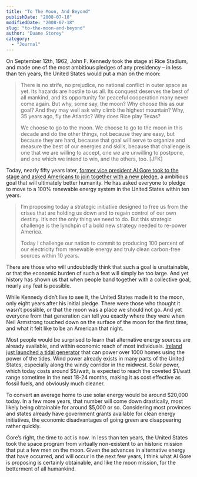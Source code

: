 ```yaml
---
title: "To The Moon, And Beyond"
publishDate: "2008-07-18"
modifiedDate: "2008-07-18"
slug: "to-the-moon-and-beyond"
author: "Duane Storey"
category:
  - "Journal"
---
```


On September 12th, 1962, John F. Kennedy took the stage at Rice Stadium, and made one of the most ambitious pledges of any presidency – in less than ten years, the United States would put a man on the moon:

> There is no strife, no prejudice, no national conflict in outer space as yet. Its hazards are hostile to us all. Its conquest deserves the best of all mankind, and its opportunity for peaceful cooperation many never come again. But why, some say, the moon? Why choose this as our goal? And they may well ask why climb the highest mountain? Why, 35 years ago, fly the Atlantic? Why does Rice play Texas?
> 
> We choose to go to the moon. We choose to go to the moon in this decade and do the other things, not because they are easy, but because they are hard, because that goal will serve to organize and measure the best of our energies and skills, because that challenge is one that we are willing to accept, one we are unwilling to postpone, and one which we intend to win, and the others, too. \[JFK\]

Today, nearly fifty years later, [former vice president Al Gore took to the stage and asked Americans to join together with a new pledge](http://www.loudmurmurs.com/2008/07/18/gore-pulls-a-jfk/), a ambitious goal that will ultimately better humanity. He has asked everyone to pledge to move to a 100% renewable energy system in the United States within ten years.

> I’m proposing today a strategic initiative designed to free us from the crises that are holding us down and to regain control of our own destiny. It’s not the only thing we need to do. But this strategic challenge is the lynchpin of a bold new strategy needed to re-power America.
> 
> Today I challenge our nation to commit to producing 100 percent of our electricity from renewable energy and truly clean carbon-free sources within 10 years.

There are those who will undoubtedly think that such a goal is unattainable, or that the economic burden of such a feat will simply be too large. And yet history has shown us that when people band together with a collective goal, nearly any feat is possible.

While Kennedy didn’t live to see it, the United States made it to the moon, only eight years after his initial pledge. There were those who thought it wasn’t possible, or that the moon was a place we should not go. And yet everyone from that generation can tell you exactly where they were when Neil Armstrong touched down on the surface of the moon for the first time, and what it felt like to be an American that night.

Most people would be surprised to learn that alternative energy sources are already available, and within economic reach of most individuals. [Ireland just launched a tidal generator](http://www.foxnews.com/story/0,2933,385182,00.html) that can power over 1000 homes using the power of the tides. Wind power already exists in many parts of the United States, especially along the windy corridor in the midwest. Solar power, which today costs around $5/watt, is expected to reach the coveted $1/watt range sometime in the next 18-24 months, making it as cost effective as fossil fuels, and obviously much cleaner.

To convert an average home to use solar energy would be around $20,000 today. In a few more years, that number will come down drastically, most likely being obtainable for around $5,000 or so. Considering most provinces and states already have government grants available for clean energy initiatives, the economic disadvantages of going green are disappearing rather quickly.

Gore’s right, the time to act is now. In less than ten years, the United States took the space program from virtually non-existent to an historic mission that put a few men on the moon. Given the advances in alternative energy that have occurred, and will occur in the next few years, I think what Al Gore is proposing is certainly obtainable, and like the moon mission, for the betterment of all humankind.